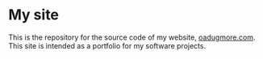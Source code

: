 # My site
This is the repository for the source code of my website, [oadugmore.com](https://oadugmore.com). This site is intended as a portfolio for my software projects.

